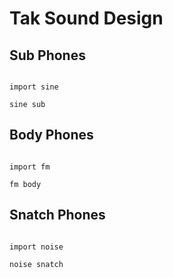 # Tak Sound Design

## Sub Phones

```scenario oscilla

import sine

sine sub

```

## Body Phones

```scenario oscilla

import fm

fm body

```

## Snatch Phones

```scenario oscilla

import noise

noise snatch

```
